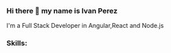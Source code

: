 ### Hi there 👋 my name is Ivan Perez

I'm a Full Stack Developer in Angular,React and Node.js

### Skills: ###


